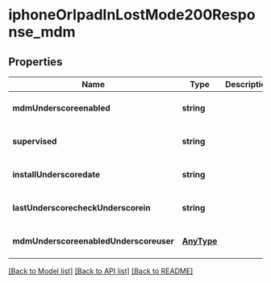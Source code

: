 # iphoneOrIpadInLostMode200Response_mdm

## Properties
Name | Type | Description | Notes
------------ | ------------- | ------------- | -------------
**mdmUnderscoreenabled** | **string** |  | [optional] [default to null]
**supervised** | **string** |  | [optional] [default to null]
**installUnderscoredate** | **string** |  | [optional] [default to null]
**lastUnderscorecheckUnderscorein** | **string** |  | [optional] [default to null]
**mdmUnderscoreenabledUnderscoreuser** | [**AnyType**](.md) |  | [optional] [default to null]

[[Back to Model list]](../README.md#documentation-for-models) [[Back to API list]](../README.md#documentation-for-api-endpoints) [[Back to README]](../README.md)



